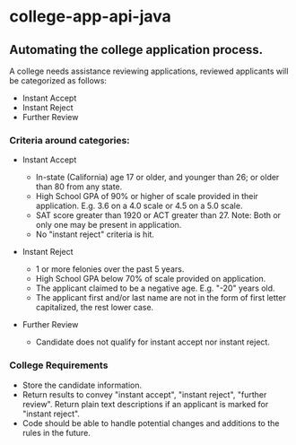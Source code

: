 # college-app-api-java

## Automating the college application process.

A college needs assistance reviewing applications, reviewed applicants will be categorized as follows:

* Instant Accept
* Instant Reject
* Further Review

### Criteria around categories:

* Instant Accept
    - In-state (California) age 17 or older, and younger than 26; or older than 80 from any state.
    - High School GPA of 90% or higher of scale provided in their application. E.g. 3.6 on a 4.0 scale or 4.5 on a 5.0
      scale.
    - SAT score greater than 1920 or ACT greater than 27. Note: Both or only one may be present in application.
    - No "instant reject" criteria is hit.

* Instant Reject
    - 1 or more felonies over the past 5 years.
    - High School GPA below 70% of scale provided on application.
    - The applicant claimed to be a negative age. E.g. "-20" years old.
    - The applicant first and/or last name are not in the form of first letter capitalized, the rest lower case.

* Further Review

    - Candidate does not qualify for instant accept nor instant reject.

### College Requirements

- Store the candidate information.
- Return results to convey "instant accept", "instant reject", "further review". Return plain text descriptions if an
  applicant is marked for "instant reject".
- Code should be able to handle potential changes and additions to the rules in the future.
